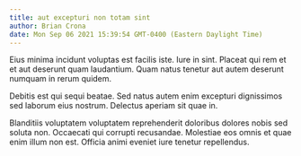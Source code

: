 ```yaml
---
title: aut excepturi non totam sint
author: Brian Crona
date: Mon Sep 06 2021 15:39:54 GMT-0400 (Eastern Daylight Time)
---
```

Eius minima incidunt voluptas est facilis iste. Iure in sint. Placeat qui rem et et aut deserunt quam laudantium. Quam natus tenetur aut autem deserunt numquam in rerum quidem.

 Debitis est qui sequi beatae. Sed natus autem enim excepturi dignissimos sed laborum eius nostrum. Delectus aperiam sit quae in.

 Blanditiis voluptatem voluptatem reprehenderit doloribus dolores nobis sed soluta non. Occaecati qui corrupti recusandae. Molestiae eos omnis et quae enim illum non est. Officia animi eveniet iure tenetur repellendus.